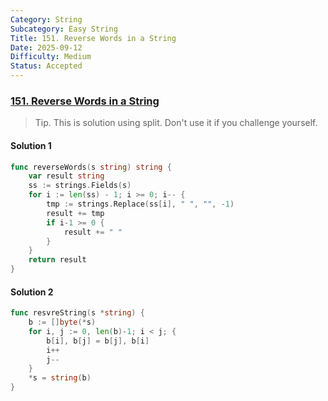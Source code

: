 ```yaml
---
Category: String
Subcategory: Easy String
Title: 151. Reverse Words in a String
Date: 2025-09-12
Difficulty: Medium
Status: Accepted
---
```

### [151. Reverse Words in a String]

>Tip. This is solution using split. Don't use it if you challenge yourself.


#### Solution 1
```go
func reverseWords(s string) string {
	var result string
	ss := strings.Fields(s)
	for i := len(ss) - 1; i >= 0; i-- {
		tmp := strings.Replace(ss[i], " ", "", -1)
		result += tmp
		if i-1 >= 0 {
			result += " "
		}
	}
	return result
}
```
#### Solution 2
```go
func resvreString(s *string) {
	b := []byte(*s)
	for i, j := 0, len(b)-1; i < j; {
		b[i], b[j] = b[j], b[i]
		i++
		j--
	}
	*s = string(b)
}
```

[151. Reverse Words in a String]: https://leetcode.com/problems/reverse-words-in-a-string/